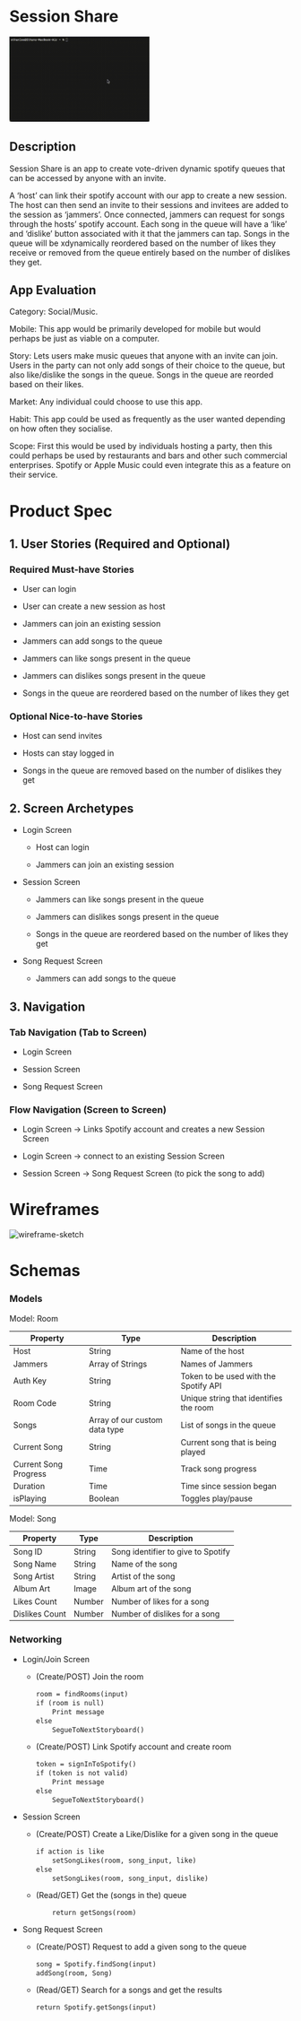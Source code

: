 # Session Share

<img src="localtunneldemo.gif" width=250><br>

## Description

Session Share is an app to create vote-driven dynamic spotify queues that can be accessed by anyone with an invite. 

A ‘host’ can link their spotify account with our app to create a new session. The host can then send an invite to their sessions and invitees are added to the session as ‘jammers’. Once connected, jammers can request for songs through the hosts’ spotify account. Each song in the queue will have a ‘like’ and ‘dislike’ button associated with it that the jammers can tap. Songs in the queue will be xdynamically reordered based on the number of likes they receive or removed from the queue entirely based on the number of dislikes they get.

## App Evaluation

Category: Social/Music.

Mobile: This app would be primarily developed for mobile but would perhaps be just as viable on a computer.

Story: Lets users make music queues that anyone with an invite can join. Users in the party can not only add songs of their choice to the queue, but also like/dislike the songs in the queue. Songs in the queue are reorded based on their likes.

Market: Any individual could choose to use this app.

Habit: This app could be used as frequently as the user wanted depending on how often they socialise.

Scope: First this would be used by individuals hosting a party, then this could perhaps be used by restaurants and bars and other such commercial enterprises. Spotify or Apple Music could even integrate this as a feature on their service.

# Product Spec

## 1. User Stories (Required and Optional)

### Required Must-have Stories

* User can login

* User can create a new session as host

* Jammers can join an existing session 

* Jammers can add songs to the queue

* Jammers can like songs present in the queue

* Jammers can dislikes songs present in the queue

* Songs in the queue are reordered based on the number of likes they get

### Optional Nice-to-have Stories

* Host can send invites

* Hosts can stay logged in

* Songs in the queue are removed based on the number of dislikes they get

## 2. Screen Archetypes

* Login Screen

   * Host can login

   * Jammers can join an existing session

* Session Screen

   * Jammers can like songs present in the queue

   * Jammers can dislikes songs present in the queue

   * Songs in the queue are reordered based on the number of likes they get

* Song Request Screen

   * Jammers can add songs to the queue



## 3. Navigation


### Tab Navigation (Tab to Screen)

* Login Screen

* Session Screen

* Song Request Screen

### Flow Navigation (Screen to Screen)

* Login Screen -> Links Spotify account and creates a new Session Screen

* Login Screen -> connect to an existing Session Screen

* Session Screen -> Song Request Screen (to pick the song to add)


# Wireframes

![wireframe-sketch](https://user-images.githubusercontent.com/68600865/159197315-93ca3771-cc8e-4fc2-b81f-7481267ee4c5.jpg)

# Schemas

###  Models

 Model: Room

| Property | Type | Description |
| --------|--------|--------|
| Host | String | Name of the host |
| Jammers | Array of Strings | Names of Jammers|
| Auth Key | String | Token to be used with the Spotify API|
| Room Code | String | Unique string that identifies the room|
| Songs | Array of our custom data type| List of songs in the queue|
| Current Song | String | Current song that is being played |
| Current Song Progress| Time | Track song progress |
| Duration | Time | Time since session began |
| isPlaying | Boolean | Toggles play/pause |


Model: Song

| Property | Type | Description |
| --------|--------|--------|
| Song ID | String | Song identifier to give to Spotify |
| Song Name | String | Name of the song |
| Song Artist | String | Artist of the song |
| Album Art | Image | Album art of the song |
| Likes Count | Number | Number of likes for a song |
| Dislikes Count | Number | Number of dislikes for a song |

###  Networking 

* Login/Join Screen
    * (Create/POST) Join the room
        ```
        room = findRooms(input) 
        if (room is null)
            Print message
        else
            SegueToNextStoryboard()
        ```
    * (Create/POST) Link Spotify account and create room
        ```
        token = signInToSpotify()
        if (token is not valid)
            Print message
        else
            SegueToNextStoryboard()
        ```
* Session Screen

    * (Create/POST) Create a Like/Dislike for a given song in the queue
        ```
        if action is like 
            setSongLikes(room, song_input, like)
        else
            setSongLikes(room, song_input, dislike)
        ```
    *  (Read/GET) Get the (songs in the) queue
        ```
            return getSongs(room)
        ```
* Song Request Screen

    * (Create/POST) Request to add a given song to the queue
        ```
        song = Spotify.findSong(input)
        addSong(room, Song)
        ```
    * (Read/GET) Search for a songs and get the results
        ```
        return Spotify.getSongs(input)
        ```

